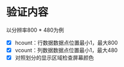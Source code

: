 # 验证内容 
以分辨率800 * 480为例
- [x] hcount：行数据数据点位置最小1，最大800
- [x] vcount：列数据数据点位置最小1，最大480
- [x] 对照划分的显示区域检查屏幕颜色